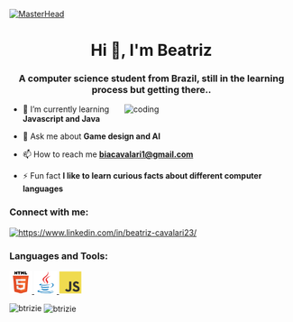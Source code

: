 [![MasterHead](https://media.licdn.com/dms/image/D4E16AQF_FVYtluNUwg/profile-displaybackgroundimage-shrink_350_1400/0/1693495073952?e=1712793600&v=beta&t=T1uzlEpcHP65-H5NfDDxHoZMzoMRcTmgze-ZLtfRkl4)](https://rishavchanda.io)
<h1 align="center">Hi 👋, I'm Beatriz</h1>
<h3 align="center">A computer science student from Brazil, still in the learning process but getting there..</h3>
<img align="right" alt="coding" width="300" src="https://mp-cache-assets-production.izea.com/ai/ivpxe4d9isu1je4a20xwcw1fp9r3_watermark.png">

- 🌱 I’m currently learning **Javascript and Java**

- 💬 Ask me about **Game design and AI**

- 📫 How to reach me **biacavalari1@gmail.com**

- ⚡ Fun fact **I like to learn curious facts about different computer languages**

<h3 align="left">Connect with me:</h3>
<p align="left">
<a href="https://www.linkedin.com/in/beatriz-cavalari23/" target="blank"><img align="center" src="https://raw.githubusercontent.com/rahuldkjain/github-profile-readme-generator/master/src/images/icons/Social/linked-in-alt.svg" alt="https://www.linkedin.com/in/beatriz-cavalari23/" height="30" width="40" /></a>
</p>

<h3 align="left">Languages and Tools:</h3>
<p align="left"> <a href="https://www.w3.org/html/" target="_blank" rel="noreferrer"> <img src="https://raw.githubusercontent.com/devicons/devicon/master/icons/html5/html5-original-wordmark.svg" alt="html5" width="40" height="40"/> </a> <a href="https://www.java.com" target="_blank" rel="noreferrer"> <img src="https://raw.githubusercontent.com/devicons/devicon/master/icons/java/java-original.svg" alt="java" width="40" height="40"/> </a> <a href="https://developer.mozilla.org/en-US/docs/Web/JavaScript" target="_blank" rel="noreferrer"> <img src="https://raw.githubusercontent.com/devicons/devicon/master/icons/javascript/javascript-original.svg" alt="javascript" width="40" height="40"/> </a> </p>

<p><img align="left" src="https://github-readme-stats.vercel.app/api/top-langs?username=btrizie&show_icons=true&locale=en&layout=compact" alt="btrizie" /></p>

<p>&nbsp;<img align="center" src="https://github-readme-stats.vercel.app/api?username=btrizie&show_icons=true&locale=en" alt="btrizie" /></p>
